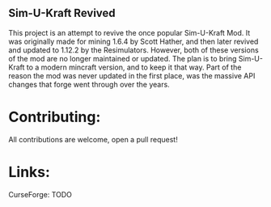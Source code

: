 
Sim-U-Kraft Revived
-------------------------------------------
This project is an attempt to revive the once popular Sim-U-Kraft Mod. It was originally made
for mining 1.6.4 by Scott Hather, and then later revived and updated to 1.12.2 by the Resimulators.
However, both of these versions of the mod are no longer maintained or updated. The plan is to bring 
Sim-U-Kraft to a modern mincraft version, and to keep it that way. Part of the reason the mod was
never updated in the first place, was the massive API changes that forge went through over the years.

Contributing:
==============================
All contributions are welcome, open a pull request!

Links: 
=========================
CurseForge: TODO